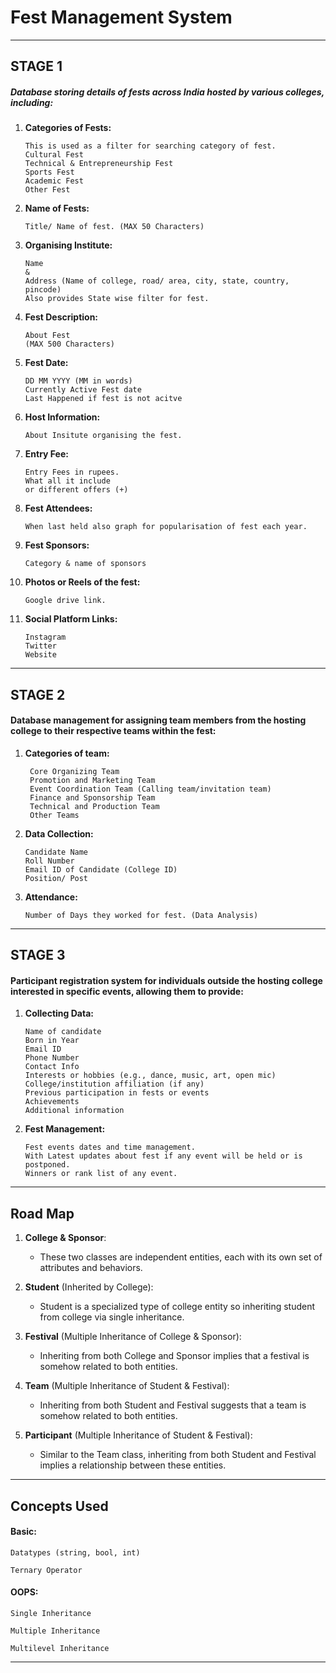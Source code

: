 # Fest Management System

---

## STAGE 1
##### Database storing details of fests across India hosted by various colleges, including:

1. **Categories of Fests:** 
   ```
   This is used as a filter for searching category of fest.
   Cultural Fest
   Technical & Entrepreneurship Fest
   Sports Fest
   Academic Fest
   Other Fest
   ```
2. **Name of Fests:**
   ```
   Title/ Name of fest. (MAX 50 Characters)
   ```
3. **Organising Institute:**
   ```
   Name 
   & 
   Address (Name of college, road/ area, city, state, country, pincode)
   Also provides State wise filter for fest.
   ```
4. **Fest Description:**
   ```
   About Fest
   (MAX 500 Characters)
   ```
5. **Fest Date:**
   ```
   DD MM YYYY (MM in words)
   Currently Active Fest date
   Last Happened if fest is not acitve
   ```
6. **Host Information:**
   ```
   About Insitute organising the fest.
   ```
7. **Entry Fee:**
   ```
   Entry Fees in rupees.
   What all it include 
   or different offers (+)
   ```
8. **Fest Attendees:**
   ```
   When last held also graph for popularisation of fest each year.
   ```
9. **Fest Sponsors:**
   ```
   Category & name of sponsors
   ```
10. **Photos or Reels of the fest:**
    ```
    Google drive link.
    ```
11. **Social Platform Links:**
    ```
    Instagram
    Twitter
    Website
    ```

---

## STAGE 2

#### Database management for assigning team members from the hosting college to their respective teams within the fest:
1. **Categories of team:**
   ```
    Core Organizing Team
    Promotion and Marketing Team
    Event Coordination Team (Calling team/invitation team)
    Finance and Sponsorship Team
    Technical and Production Team
    Other Teams
   ```
2. **Data Collection:**
   ```
   Candidate Name
   Roll Number
   Email ID of Candidate (College ID)
   Position/ Post
   ```
3. **Attendance:**
   ```
   Number of Days they worked for fest. (Data Analysis)
   ```
---

## STAGE 3
#### Participant registration system for individuals outside the hosting college interested in specific events, allowing them to provide:
1. **Collecting Data:**
   ```
   Name of candidate
   Born in Year
   Email ID
   Phone Number
   Contact Info
   Interests or hobbies (e.g., dance, music, art, open mic)
   College/institution affiliation (if any)
   Previous participation in fests or events
   Achievements
   Additional information
   ```
2. **Fest Management:**
   ```
   Fest events dates and time management.
   With Latest updates about fest if any event will be held or is postponed.
   Winners or rank list of any event.
   ```
---

## Road Map

1. **College & Sponsor**:
   - These two classes are independent entities, each with its own set of attributes and behaviors.

2. **Student** (Inherited by College):
   - Student is a specialized type of college entity so inheriting student from college via single inheritance.

3. **Festival** (Multiple Inheritance of College & Sponsor):
   - Inheriting from both College and Sponsor implies that a festival is somehow related to both entities.

4. **Team** (Multiple Inheritance of Student & Festival):
   - Inheriting from both Student and Festival suggests that a team is somehow related to both entities.

5. **Participant** (Multiple Inheritance of Student & Festival):
   - Similar to the Team class, inheriting from both Student and Festival implies a relationship between these entities.

---

## Concepts Used

#### Basic:
```
Datatypes (string, bool, int)

Ternary Operator
```

#### OOPS:
```
Single Inheritance

Multiple Inheritance

Multilevel Inheritance
```

---
